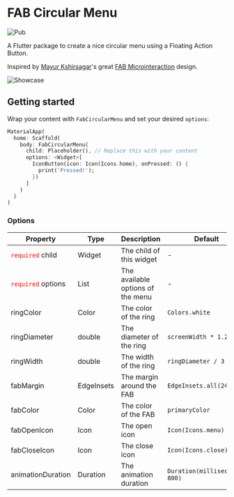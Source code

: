 # FAB Circular Menu 
![Pub](https://img.shields.io/pub/v/fab_circular_menu.svg)

A Flutter package to create a nice circular menu using a Floating Action Button.

Inspired by [Mayur Kshirsagar](https://dribbble.com/mayurksgr)'s great [FAB Microinteraction](https://dribbble.com/shots/4354100-Daily-UI-Challenge-Day-75-FAB-Microinteraction) design.

![Showcase](https://i.imgur.com/vjAvdoR.gif)

## Getting started

Wrap your content with `FabCircularMenu` and set your desired `options`:


```dart
MaterialApp(
  home: Scaffold(
    body: FabCircularMenu(
      child: Placeholder(), // Replace this with your content
      options: <Widget>[
        IconButton(icon: Icon(Icons.home), onPressed: () {
          print('Pressed!');
        })
      ]
    )
  )
)
```

### Options

| Property | Type | Description | Default |
|----------|------|-------------|---------|
| <font color="ff0000">`required`</font> child | Widget | The child of this widget | - 
| <font color="ff0000">`required`</font> options | List<Widget> | The available options of the menu | -
| ringColor | Color | The color of the ring | `Colors.white`
| ringDiameter | double | The diameter of the ring | `screenWidth * 1.2`
| ringWidth | double | The width of the ring | `ringDiameter / 3`
| fabMargin | EdgeInsets | The margin around the FAB | `EdgeInsets.all(24.0)`
| fabColor | Color | The color of the FAB | `primaryColor`
| fabOpenIcon | Icon | The open icon | `Icon(Icons.menu)`
| fabCloseIcon | Icon | The close icon | `Icon(Icons.close)`
| animationDuration | Duration | The animation duration | `Duration(milliseconds: 800)`